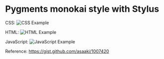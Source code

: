 # Pygments monokai style with Stylus

CSS:
![CSS Example](https://cloud.githubusercontent.com/assets/5016853/10560601/0bf9eeec-74e6-11e5-8959-7867907d153c.png)

HTML:
![HTML Example](https://cloud.githubusercontent.com/assets/5016853/10560600/0bdcc1a0-74e6-11e5-83c8-ae591a8a3d49.png)

JavaScript:
![JavaScript Example](https://cloud.githubusercontent.com/assets/5016853/10560642/49403c4c-74e7-11e5-9a5c-b60efcc458d2.png)


Reference: https://gist.github.com/asaaki/1007420